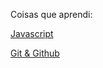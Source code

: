 Coisas que aprendi:


[Javascript](https://github.com/rodriliva/Revisando-as-coisas-que-aprendi/blob/master/Javascript.md)

[Git & Github](https://github.com/rodriliva/revisando/blob/master/Git%20%26%20Github.md)
